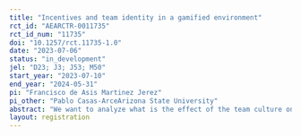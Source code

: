 ```yaml
---
title: "Incentives and team identity in a gamified environment"
rct_id: "AEARCTR-0011735"
rct_id_num: "11735"
doi: "10.1257/rct.11735-1.0"
date: "2023-07-06"
status: "in_development"
jel: "D23; J3; J53; M50"
start_year: "2023-07-10"
end_year: "2024-05-31"
pi: "Francisco de Asis Martinez Jerez"
pi_other: "Pablo Casas-ArceArizona State University"
abstract: "We want to analyze what is the effect of the team culture on the effectiveness of incentive systems and how the use of team incentives impact individual productivity and team culture."
layout: registration
---
```


